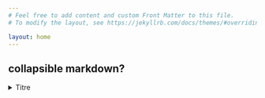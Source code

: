 ```yaml
---
# Feel free to add content and custom Front Matter to this file.
# To modify the layout, see https://jekyllrb.com/docs/themes/#overriding-theme-defaults

layout: home
---
```


## collapsible markdown?

<details><summary>Titre</summary>
<p>

# Idée 1
 Lorem ipsum dolor sit amet, consectetur adipiscing elit. Vestibulum congue sagittis nisi in tempus. Quisque et orci sodales, efficitur lacus scelerisque, cursus massa. Proin in ex purus. Sed pharetra porta sagittis. Nullam viverra mauris nisl, quis consequat velit laoreet vestibulum. Donec congue feugiat libero, et bibendum lacus auctor in. Nam sagittis efficitur dui, vel dictum elit cursus tempus. Cras malesuada, neque sit amet dignissim aliquam, odio purus laoreet tellus, vitae feugiat urna diam nec sem. Cras sagittis odio nulla, maximus faucibus tortor auctor at. Integer sit amet diam gravida massa consequat ultricies. Sed posuere lorem a libero pharetra efficitur vel interdum tortor. Sed a urna a dui suscipit cursus. Cras id arcu vel felis ullamcorper varius quis in arcu. Donec varius enim nec interdum elementum.

# Idée 2
Pellentesque sed pretium dui, sit amet consectetur quam. Ut et iaculis elit. Sed euismod arcu mauris, non mattis mi pulvinar posuere. Quisque interdum euismod eros, ut commodo enim suscipit sed. Curabitur id risus scelerisque sapien finibus gravida. Fusce blandit sagittis mauris, in sodales tortor accumsan ac. In venenatis ultrices dolor, nec malesuada velit hendrerit eu. Aliquam erat volutpat. Morbi hendrerit risus dolor, sit amet iaculis nibh luctus vel.

Donec libero erat, euismod at urna eu, posuere vestibulum massa. Pellentesque habitant morbi tristique senectus et netus et malesuada fames ac turpis egestas. Suspendisse potenti. Donec non aliquet nibh. Fusce finibus dolor eu nulla elementum laoreet. Quisque tristique velit ac nulla maximus, vel faucibus justo ornare. Quisque eu arcu faucibus, consequat massa nec, condimentum odio. Sed hendrerit ut nulla eget luctus. Mauris consequat eget dui sit amet euismod. Donec imperdiet sapien porta lorem vehicula hendrerit. Nullam mollis enim condimentum malesuada aliquet.

Suspendisse rhoncus iaculis venenatis. Integer cursus rutrum tellus, quis mattis neque. Vestibulum et arcu nec odio finibus dignissim. Curabitur porttitor venenatis dui a porttitor. Praesent interdum, diam nec convallis rhoncus, velit quam consequat est, et tempus sem tellus non dui. Aenean vehicula faucibus maximus. Cras tincidunt magna nec lacus condimentum, in fermentum massa vulputate. Cras malesuada porttitor venenatis. Vestibulum vehicula augue eu ex venenatis consequat. Sed pellentesque finibus gravida. Aliquam erat volutpat. 

</p>
</details>
